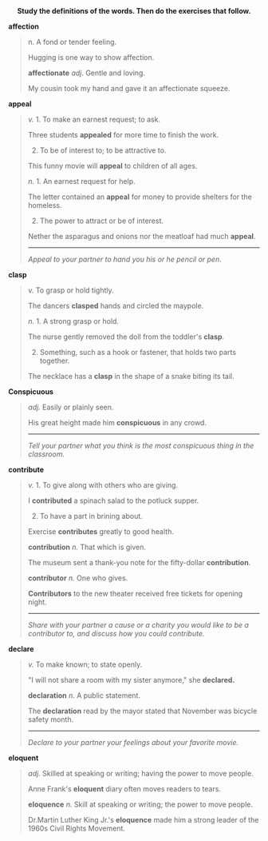 <center><strong>Study the definitions of the words. Then do the exercises that follow.</strong></center>

**affection**

> n. A fond or tender feeling.
>
> Hugging is one way to show affection.
>
> **affectionate**   *adj*. Gentle and loving.
>
> My cousin took my hand and gave it an affectionate squeeze.

**appeal** 

> *v.* 1. To make an earnest request; to ask.
>
> Three students **appealed** for more time to finish the work.
>
> 2. To be of interest to; to be attractive to.
>
> This funny movie will **appeal** to children of all ages.
>
> *n.* 1. An  earnest request for help.
>
> The letter contained an **appeal** for money to provide shelters for the homeless.
>
> 2. The power to attract or be of interest.
>
> Nether the asparagus and onions nor the meatloaf had much **appeal**.
>
> ---
>
> *Appeal to your partner to hand you his or he pencil or pen*.

**clasp**

> *v.* To grasp or hold tightly.
>
> The dancers **clasped** hands and circled the maypole.
>
> *n.* 1. A strong grasp or hold.
>
> The nurse gently removed the doll from the toddler's **clasp**.
>
> 2. Something, such as a hook or fastener, that holds two parts together.
>
> The necklace has a **clasp** in the shape of a snake biting its tail.

**Conspicuous**

> *adj.* Easily or plainly seen.
>
> His great height made him **conspicuous** in any crowd.
>
> ---
>
> *Tell your partner what you think is the most conspicuous thing in the classroom.*

**contribute**

> *v.* 1. To give along with others who are giving.
>
> I **contributed** a spinach salad to the potluck supper.
>
> 2. To have a part in brining about.
>
> Exercise **contributes** greatly to good health.
>
> **contribution** *n.* That which is given.
>
> The museum sent a thank-you note for the fifty-dollar **contribution**.
>
> **contributor** *n.* One who gives.
>
> **Contributors** to the new theater received free tickets for opening night.
>
> ---
>
> *Share with your partner a cause or a charity you would like to be a contributor to, and discuss how you could contribute.*

**declare**

> *v.* To make known; to state openly.
>
> "I will not share a room with my sister anymore," she **declared.**
>
> **declaration**  *n.* A public statement.
>
> The **declaration** read by the mayor stated that November was bicycle safety month.
>
> ---
>
> *Declare to your partner your feelings about your favorite movie.*

**eloquent**

> *adj.* Skilled at speaking or writing; having the power to move people.
>
> Anne Frank's **eloquent** diary often moves readers to tears.
>
> **eloquence** *n.* Skill at speaking or writing; the power to move people.
>
> Dr.Martin Luther King Jr.'s **eloquence** made him a strong leader of the 1960s Civil Rights Movement.



